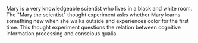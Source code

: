 ---
---

Mary is a very knowledgeable scientist who lives in a black and white room. The "Mary the scientist" thought experiment asks whether Mary learns something new when she walks outside and experiences color for the first time. This thought experiment questions the relation between cognitive information processing and conscious qualia.
